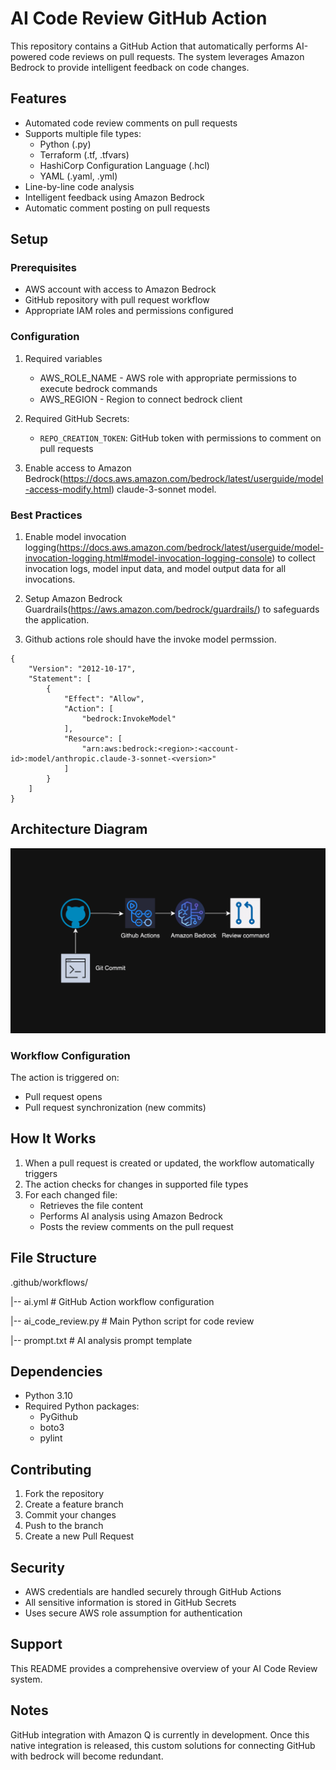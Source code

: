 # AI Code Review GitHub Action

This repository contains a GitHub Action that automatically performs AI-powered code reviews on pull requests. The system leverages Amazon Bedrock to provide intelligent feedback on code changes.

## Features

- Automated code review comments on pull requests
- Supports multiple file types:
  - Python (.py)
  - Terraform (.tf, .tfvars)
  - HashiCorp Configuration Language (.hcl)
  - YAML (.yaml, .yml)
- Line-by-line code analysis
- Intelligent feedback using Amazon Bedrock
- Automatic comment posting on pull requests

## Setup

### Prerequisites

- AWS account with access to Amazon Bedrock
- GitHub repository with pull request workflow
- Appropriate IAM roles and permissions configured

### Configuration

1. Required variables
   - AWS_ROLE_NAME - AWS role with appropriate permissions to execute bedrock commands
   - AWS_REGION - Region to connect bedrock client

2. Required GitHub Secrets:
   - `REPO_CREATION_TOKEN`: GitHub token with permissions to comment on pull requests

3. Enable access to Amazon Bedrock(https://docs.aws.amazon.com/bedrock/latest/userguide/model-access-modify.html) claude-3-sonnet model. 


### Best Practices

1. Enable model invocation logging(https://docs.aws.amazon.com/bedrock/latest/userguide/model-invocation-logging.html#model-invocation-logging-console) to collect invocation logs, model input data, and model output data for all invocations.

2. Setup Amazon Bedrock Guardrails(https://aws.amazon.com/bedrock/guardrails/) to safeguards the application.

3. Github actions role should have the invoke model permssion.

```
{
    "Version": "2012-10-17",
    "Statement": [
        {
            "Effect": "Allow",
            "Action": [
                "bedrock:InvokeModel"
            ],
            "Resource": [
                "arn:aws:bedrock:<region>:<account-id>:model/anthropic.claude-3-sonnet-<version>"
            ]
        }
    ]
}
```


## Architecture Diagram
![Architecture](images/genai_terraform.jpg)


### Workflow Configuration

The action is triggered on:
- Pull request opens
- Pull request synchronization (new commits)

## How It Works

1. When a pull request is created or updated, the workflow automatically triggers
2. The action checks for changes in supported file types
3. For each changed file:
   - Retrieves the file content
   - Performs AI analysis using Amazon Bedrock
   - Posts the review comments on the pull request

## File Structure

.github/workflows/

|-- ai.yml                # GitHub Action workflow configuration

|-- ai_code_review.py     # Main Python script for code review

|-- prompt.txt            # AI analysis prompt template


## Dependencies

- Python 3.10
- Required Python packages:
  - PyGithub
  - boto3
  - pylint

## Contributing

1. Fork the repository
2. Create a feature branch
3. Commit your changes
4. Push to the branch
5. Create a new Pull Request

## Security

- AWS credentials are handled securely through GitHub Actions
- All sensitive information is stored in GitHub Secrets
- Uses secure AWS role assumption for authentication


## Support

This README provides a comprehensive overview of your AI Code Review system.

## Notes
 GitHub integration with Amazon Q is currently in development. Once this native integration is released, this custom solutions for connecting GitHub with bedrock will become redundant.
